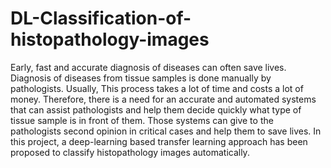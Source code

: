 # DL-Classification-of-histopathology-images
Early, fast and accurate diagnosis of diseases can often
save lives. Diagnosis of diseases from tissue samples is
done manually by pathologists. Usually, This process
takes a lot of time and costs a lot of money.
Therefore, there is a need for an accurate and automated
systems that can assist pathologists and help them decide
quickly what type of tissue sample is in front of them.
Those systems can give to the pathologists second
opinion in critical cases and help them to save lives.
In this project, a deep-learning based transfer learning
approach has been proposed to classify histopathology
images automatically.
